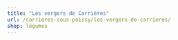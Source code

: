 ```yaml
---
title: "Les vergers de Carrières"
url: /carrieres-sous-poissy/les-vergers-de-carrieres/
shop: légumes
---
```

